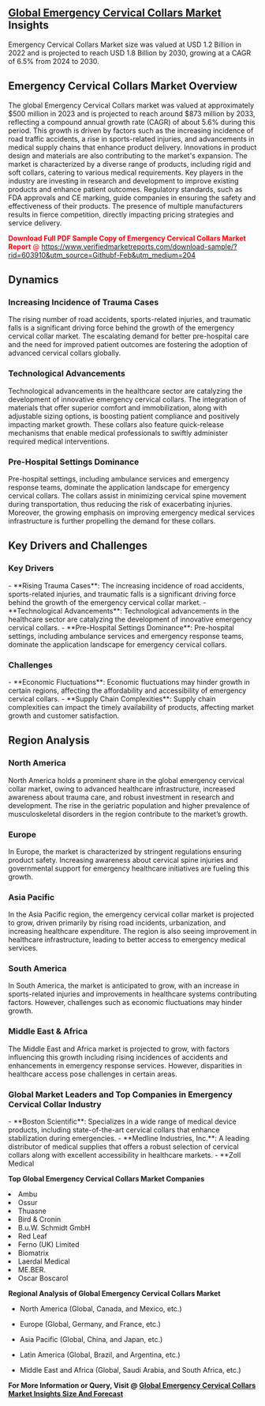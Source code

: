 <h2><a href="https://www.verifiedmarketreports.com/download-sample/?rid=603910&amp;utm_source=Githubf&amp;utm_medium=204" target="_blank">Global Emergency Cervical Collars Market</a> Insights</h2><p>Emergency Cervical Collars Market size was valued at USD 1.2 Billion in 2022 and is projected to reach USD 1.8 Billion by 2030, growing at a CAGR of 6.5% from 2024 to 2030.</p><p><h2>Emergency Cervical Collars Market Overview</h2> The global Emergency Cervical Collars market was valued at approximately $500 million in 2023 and is projected to reach around $873 million by 2033, reflecting a compound annual growth rate (CAGR) of about 5.6% during this period. This growth is driven by factors such as the increasing incidence of road traffic accidents, a rise in sports-related injuries, and advancements in medical supply chains that enhance product delivery. Innovations in product design and materials are also contributing to the market's expansion. The market is characterized by a diverse range of products, including rigid and soft collars, catering to various medical requirements. Key players in the industry are investing in research and development to improve existing products and enhance patient outcomes. Regulatory standards, such as FDA approvals and CE marking, guide companies in ensuring the safety and effectiveness of their products. The presence of multiple manufacturers results in fierce competition, directly impacting pricing strategies and service delivery. <p><span class=""><span style="color: #ff0000;"><strong>Download Full PDF Sample Copy of Emergency Cervical Collars Market Report</strong> @ </span><a href="https://www.verifiedmarketreports.com/download-sample/?rid=603910&amp;utm_source=Githubf-Feb&amp;utm_medium=204" target="_blank">https://www.verifiedmarketreports.com/download-sample/?rid=603910&amp;utm_source=Githubf-Feb&amp;utm_medium=204</a></span></p> <h2>Dynamics</h2> <h3>Increasing Incidence of Trauma Cases</h3> The rising number of road accidents, sports-related injuries, and traumatic falls is a significant driving force behind the growth of the emergency cervical collar market. The escalating demand for better pre-hospital care and the need for improved patient outcomes are fostering the adoption of advanced cervical collars globally. <h3>Technological Advancements</h3> Technological advancements in the healthcare sector are catalyzing the development of innovative emergency cervical collars. The integration of materials that offer superior comfort and immobilization, along with adjustable sizing options, is boosting patient compliance and positively impacting market growth. These collars also feature quick-release mechanisms that enable medical professionals to swiftly administer required medical interventions. <h3>Pre-Hospital Settings Dominance</h3> Pre-hospital settings, including ambulance services and emergency response teams, dominate the application landscape for emergency cervical collars. The collars assist in minimizing cervical spine movement during transportation, thus reducing the risk of exacerbating injuries. Moreover, the growing emphasis on improving emergency medical services infrastructure is further propelling the demand for these collars. <h2>Key Drivers and Challenges</h2> <h3>Key Drivers</h3> - **Rising Trauma Cases**: The increasing incidence of road accidents, sports-related injuries, and traumatic falls is a significant driving force behind the growth of the emergency cervical collar market. - **Technological Advancements**: Technological advancements in the healthcare sector are catalyzing the development of innovative emergency cervical collars. - **Pre-Hospital Settings Dominance**: Pre-hospital settings, including ambulance services and emergency response teams, dominate the application landscape for emergency cervical collars. <h3>Challenges</h3> - **Economic Fluctuations**: Economic fluctuations may hinder growth in certain regions, affecting the affordability and accessibility of emergency cervical collars. - **Supply Chain Complexities**: Supply chain complexities can impact the timely availability of products, affecting market growth and customer satisfaction. <h2>Region Analysis</h2> <h3>North America</h3> North America holds a prominent share in the global emergency cervical collar market, owing to advanced healthcare infrastructure, increased awareness about trauma care, and robust investment in research and development. The rise in the geriatric population and higher prevalence of musculoskeletal disorders in the region contribute to the market’s growth. <h3>Europe</h3> In Europe, the market is characterized by stringent regulations ensuring product safety. Increasing awareness about cervical spine injuries and governmental support for emergency healthcare initiatives are fueling this growth. <h3>Asia Pacific</h3> In the Asia Pacific region, the emergency cervical collar market is projected to grow, driven primarily by rising road incidents, urbanization, and increasing healthcare expenditure. The region is also seeing improvement in healthcare infrastructure, leading to better access to emergency medical services. <h3>South America</h3> In South America, the market is anticipated to grow, with an increase in sports-related injuries and improvements in healthcare systems contributing factors. However, challenges such as economic fluctuations may hinder growth. <h3>Middle East & Africa</h3> The Middle East and Africa market is projected to grow, with factors influencing this growth including rising incidences of accidents and enhancements in emergency response services. However, disparities in healthcare access pose challenges in certain areas. <h3>Global Market Leaders and Top Companies in Emergency Cervical Collar Industry</h3> - **Boston Scientific**: Specializes in a wide range of medical device products, including state-of-the-art cervical collars that enhance stabilization during emergencies. - **Medline Industries, Inc.**: A leading distributor of medical supplies that offers a robust selection of cervical collars along with excellent accessibility in healthcare markets. - **Zoll Medical</p><p><strong>Top Global Emergency Cervical Collars Market Companies</strong></p><div data-test-id=""><p><li>Ambu</li><li> Ossur</li><li> Thuasne</li><li> Bird & Cronin</li><li> B.u.W. Schmidt GmbH</li><li> Red Leaf</li><li> Ferno (UK) Limited</li><li> Biomatrix</li><li> Laerdal Medical</li><li> ME.BER.</li><li> Oscar Boscarol</li></p><div><strong>Regional Analysis of&nbsp;Global Emergency Cervical Collars Market</strong></div><ul><li dir="ltr"><p dir="ltr">North America&nbsp;(Global, Canada, and Mexico, etc.)</p></li><li dir="ltr"><p dir="ltr">Europe (Global, Germany, and France, etc.)</p></li><li dir="ltr"><p dir="ltr">Asia Pacific&nbsp;(Global, China, and Japan, etc.)</p></li><li dir="ltr"><p dir="ltr">Latin America&nbsp;(Global, Brazil, and Argentina, etc.)</p></li><li dir="ltr">Middle East and Africa&nbsp;(Global, Saudi Arabia, and South Africa, etc.)</li></ul><p><strong>For More Information or Query, Visit @&nbsp;</strong><strong><a href="https://www.verifiedmarketreports.com/product/emergency-cervical-collars-market/?utm_source=Githubf&amp;utm_medium=204" target="_blank">Global Emergency Cervical Collars Market Insights Size And Forecast</a></strong></p></div>
